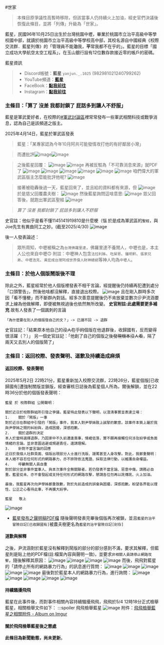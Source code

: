 #世家 
> 本條目原爭議性高暫時移除，但該當事人仍持續火上加油，經史官們決議後恢復此條目，並將「列傳」升級為「世家」。

藍星，民國96年10月25日出生於台灣桃園中壢，畢業於桃園市立治平高級中等學校國中部，就讀於桃園市立治平高級中等學校高中部，其校名源自中國經典《校際交流群．藍星列傳》的「管理員不能**治**我，**平**常我都不在乎的」。藍星的目標「國立成功大學航空太空工程系」，在玉山銀行設有12位數存款接近零的帳戶的密碼。

藍星資訊
> - Discord帳號：**藍星** `yanjun._.1025` (982981021240799262)
> - YouTube頻道：**[藍星](https://www.youtube.com/@%E8%97%8D%E6%98%9F-yanjun1025)**
> - FaceBook：**[點我前往](https://www.facebook.com/profile.php?id=100059400931371)**
> - Instagram：**[點我前往](https://www.instagram.com/yanjun_1025/)**
### **主條目**：「算了 沒差 我都封鎖了 屁話多到讓人不舒服」
藍星是軍武愛好者，在校際的[#軍武討論區](https://discord.com/channels/1149771939741708371/1291360625515040843)裡常常發布一些軍武相關科技或戰爭消息，認為自己是該頻道之版主。

2025年4月14日，藍星於軍武區發表
> 藍星：「某專家認為今年10月阿共可能發情攻打他的有好鄰居小灣」

> 而遭批評![image](https://hackmd.io/_uploads/B1weV3Jllx.png)![image](https://hackmd.io/_uploads/H1TaSn1lgg.png)

>之後藍星回覆：
> ![image](https://hackmd.io/_uploads/By0sIoJgxg.png)
> ![image](https://hackmd.io/_uploads/SyVAIsJgeg.png)
> 再被反駁為「不可靠消息來源」就PDF了
> ![image](https://hackmd.io/_uploads/B1C-PsJggx.png)
> ![image](https://hackmd.io/_uploads/BJ6BPs1leg.png)
> ![image](https://hackmd.io/_uploads/S1cDwjkgxx.png)
> ![image](https://hackmd.io/_uploads/HyMKwiJlgl.png)
> ![image](https://hackmd.io/_uploads/rkN2voJxgg.png)
> ![image](https://hackmd.io/_uploads/SycpPskllx.png)
> 咱們偉大的軍武區版主怎麼能批評他呢?
> ![image](https://hackmd.io/_uploads/HyYgdskeee.png)

> 接著被砲轟後過一天，藍星回來了，並且給的資料都有來源，但
> ![image](https://hackmd.io/_uploads/r1dHujJegg.png)
> 於是慈父回覆農夫樹：
> ![image](https://hackmd.io/_uploads/BkYd_jkgxg.png)
> 然後藍星詢問這啥意思:
> ![image](https://hackmd.io/_uploads/HJ6qOo1elg.png)
> 慈父回答後，就跑出軍武區聖經
> ![image](https://hackmd.io/_uploads/Hk_6usyxge.png)

> *算了*
> *沒差 我都封鎖了*
> *屁話多到讓人不舒服*

史官註：他似乎是看不懂1145141919810是什麼梗（惱
於是成為軍武區的` 聖經 `，與Joe先生有異曲同工之妙。(截至2025/4/30)
![image](https://hackmd.io/_uploads/S1_4Yo1lgl.png)

後一人發表論述：
> 眾所周知，中壢被稱之為` 台灣佛羅里達 `，佛羅里達不養閒人，中壢也是，本主人公也來自中壢🙃
> 附註：中壢神人包含` 法拉利姊 `、` 吃屎哥 `、` 鍾明軒 `、` 張家兄弟 `、` 中壢浩克 `、` 黃宏成台灣阿成世界偉人財神總統 `等神人均為` 中壢人 `。
### **主條目**：於他人個版鬧版後不理
除此之外，藍星經常於他人個版裡發表不相干言論，經提醒後仍持續再犯遭到處分「口頭警告」，然後他啥都沒解釋，直接退出校際。
![image](https://hackmd.io/_uploads/HJmGqsJxle.png)
且在剛入群時多次因「看不懂梗」而不斷群內對話。經多次善意提醒後仍不肯放棄並數次＠尹流涵要求上線為他做解釋，即便被無視過後也依然無所改變。
**史官附註:此處需要更多補充**
故有人發表了一個諷刺的言論
```
「為什麼要在別人的個版發自己的文？」-> 已讀不回 -> 退群
```
史官註記：「結果原本他自己的~~沒人在乎的~~個版在他退群後，收歸國有，反而變得很活躍（？）」
另一個史官註記：「他創了自己的個版之後~~發現根本沒人看~~，隔了兩天又去別人的個版鬧了」
### 主條目：返回校際、發表聲明、道歉及持續造成麻煩
#### 返回校際、發表聲明
2025年5月2日 22時21分，藍星重新加入校際交流群，22時26分，藍星個版[已收歸國有]遭強制關版並鎖版，經查審核日誌後為藍星個人所為，爾後解鎖，並在22時36分於他的個版發表聲明：
```
藍星 於 校際群組 公開聲明：

關於近日於校際群組所引發之爭議，藍星特此發表以下聲明，以澄清事實並表達立場：
1.    關於「鬧版」一事
對於近日在群組中引發的「鬧版」事件，我本人對尹學姊致上誠摯的歉意。該事件本質上屬於我與尹學姊之間的糾紛與，造成困擾，深感抱歉。
2.    關於退群的決定
本人於當時選擇退群，乃因家中不久前遭逢喪事，情緒低落，實不願再接觸任何涉及紛爭或負面情緒的言論。並非意圖逃避或規避責任，還請理解。
3.    針對不當言論的回應
近日於我個人社群頁面、個版出現部分人士進行洗版、謾罵甚至人身攻擊。對此，我鄭重聲明：本人絕不容忍任何形式的網路暴力，亦不排除依法蒐證、採取法律行動，以維護自身權益。
4.    呼籲無關人員自重
對於部分並非事件當事人、與本次事件全無關聯者，若仍發表不當言論、惡意中傷，請務必自重。藍星從未、亦不會發起或支持任何形式的網路攻擊，懇請各位勿再以訛傳訛、火上加油。

最後，我藍星再次向尹學姊鄭重致歉，對於先前造成的誤會與困擾，深感抱歉。盼望各界能以理性、公正之心看待此事，不再擴大紛爭。

藍星   敬上
```
![image](https://hackmd.io/_uploads/HkMWwOEeex.png)
- [藍星發布之聲明稿PDF檔](https://cdn.discordapp.com/attachments/1349752644767449140/1367874490629095525/1db2cb354934b569.pdf?ex=68182624&is=6816d4a4&hm=49c7bbefd3ab7f6a54f7c14e5f36bafa5e670987451e07d68c9b062d3e42ed96&)
隨後聲明發表完畢後個版再次被鎖，並且` 藍星的治平冒險日記[已收歸國有] `被農夫樹更名為` 藍星的治平冒險日記[封存] `
#### 道歉與解釋
之後，尹流涵對於藍星沒有解釋到鬧版的部分的部分感到不滿，要求其解釋，但藍星則是貼上他的PDF檔(註:檔案內容與聲明一致)，並要求` 非相關人員請停止網路攻擊 `，隨後解釋其原因：
![image](https://hackmd.io/_uploads/Sk6OYdNgex.png)
![image](https://hackmd.io/_uploads/HyUcKdNlge.png)
![image](https://hackmd.io/_uploads/S1FjFdVlxl.png)
![image](https://hackmd.io/_uploads/B1E6FuNgge.png)
而後，飛飛對藍星的「請停止所有的網路暴力行為」的訊息進行質問：
![image](https://hackmd.io/_uploads/BJapq_4ggg.png)
![image](https://hackmd.io/_uploads/HyMes_Eell.png)
![image](https://hackmd.io/_uploads/Sy4WjdNxgx.png)
![image](https://hackmd.io/_uploads/H1cfsOEell.png)
![image](https://hackmd.io/_uploads/rkvXjdNgex.png)
最後對於藍星本人的網路暴力行為，進行詢問：
![image](https://hackmd.io/_uploads/SkhOsdNggl.png)
![image](https://hackmd.io/_uploads/HkotsOElgl.png)
![image](https://hackmd.io/_uploads/ByBjo_Eggx.png)
![image](https://hackmd.io/_uploads/Bk_3jOVlel.png)
![image](https://hackmd.io/_uploads/BkZas_Nlxe.png)
#### 持續騷擾飛飛
藍星在此事件後，而對事件相關內容持續騷擾飛飛，飛飛於5/4 12時18分正式檢舉藍星，相關檢舉文件如下：
:::spoiler 飛飛檢舉藍星
![image](https://hackmd.io/_uploads/H1R06O4ell.png)
附件：[飛飛檢舉藍星之相關附件 - Album on Imgur](https://imgur.com/a/81Psm2P)
#### 關於飛飛檢舉藍星後之懲處
**此條目為新聞動態，尚未更新**。